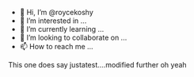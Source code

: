 - 👋 Hi, I’m @roycekoshy
- 👀 I’m interested in ...
- 🌱 I’m currently learning ...
- 💞️ I’m looking to collaborate on ...
- 📫 How to reach me ...

<!---
roycekoshy/roycekoshy is a ✨ special ✨ repository because its `README.md` (this file) appears on your GitHub profile.
You can click the Preview link to take a look at your changes.
--->

This one does say justatest....modified further oh yeah
